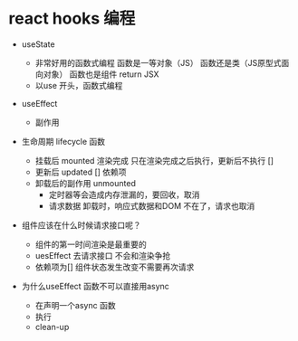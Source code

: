 # react hooks 编程
- useState 
    - 非常好用的函数式编程
        函数是一等对象（JS）
        函数还是类（JS原型式面向对象）
        函数也是组件 return JSX
    - 以use 开头，函数式编程
- useEffect
    - 副作用
    

- 生命周期 lifecycle 函数
    - 挂载后 mounted 渲染完成
        只在渲染完成之后执行，更新后不执行  []
    - 更新后 updated [] 依赖项
    - 卸载后的副作用 unmounted
        - 定时器等会造成内存泄漏的，要回收，取消
        - 请求数据 卸载时，响应式数据和DOM 不在了，请求也取消

- 组件应该在什么时候请求接口呢？
    - 组件的第一时间渲染是最重要的
    - uesEffect 去请求接口
        不会和渲染争抢
    - 依赖项为[] 
        组件状态发生改变不需要再次请求
- 为什么useEffect 函数不可以直接用async
    - 在声明一个async 函数
    - 执行
    - clean-up